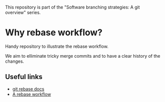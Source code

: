 This repository is part of the "Software branching strategies: A git overview" series.

# Why rebase workflow?

Handy repository to illustrate the rebase workflow.

We aim to elliminate tricky merge commits and to have a clear history of the changes.

## Useful links
* [git rebase docs](https://git-scm.com/docs/git-rebase)
* [A rebase workflow](http://randyfay.com/node/91)
